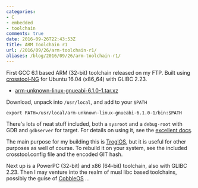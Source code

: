 ```yaml
---
categories:
- C
- embedded
- toolchain
comments: true
date: 2016-09-26T22:43:53Z
title: ARM Toolchain r1
url: /2016/09/26/arm-toolchain-r1/
aliases: /blog/2016/09/26/arm-toolchain-r1/
---
```


First GCC 6.1 based ARM (32-bit) toolchain released on my FTP.  Built
using [crosstool-NG][1] for Ubuntu 16.04 (x86_64) with GLIBC 2.23.

- [arm-unknown-linux-gnueabi-6.1.0-1.tar.xz][2]

Download, unpack into `/usr/local`, and add to your `$PATH`

    export PATH=/usr/local/arm-unknown-linux-gnueabi-6.1.0-1/bin:$PATH

There's lots of neat stuff included, both a `sysroot` and a `debug-root`
with GDB and `gdbserver` for target.  For details on using it, see the
[excellent docs][3].

The main purpose for my building this is [TroglOS][4], but it is useful
for other purposes as well of course.  To rebuild it on your system, see
the included crosstool.config file and the encoded GIT hash.

Next up is a PowerPC (32-bit) and x86 (64-bit) toolchain, also with GLIBC
2.23.  Then I may venture into the realm of musl libc based toolchains,
possibly the guise of [CobbleOS](https://github.com/cobble-os/) ...


[1]: https://github.com/crosstool-ng/crosstool-ng
[2]: http://ftp.troglobit.com/pub/Toolchains/arm-unknown-linux-gnueabi-6.1.0-1.tar.xz
[3]: https://github.com/crosstool-ng/crosstool-ng/blob/master/docs/5%20-%20Using%20the%20toolchain.txt
[4]: https://github.com/troglobit/troglos

<!--
  -- Local Variables:
  -- mode: markdown
  -- End:
  -->
